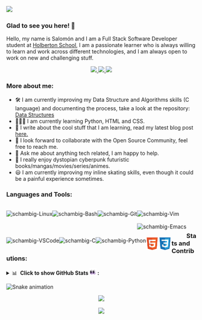 <!---------- Profile banner ---------->
[![](https://raw.githubusercontent.com/schambig/schambig/master/banner.gif)](https://github.com/schambig)

<!---------- Introduction ---------->
### Glad to see you here! 👋 

Hello, my name is Salomón and I am a Full Stack Software Developer student at [Holberton School](https://www.holbertonschool.com/), I am a passionate learner who is always willing to learn and work across different technologies, and I am always open to work on new and challenging stuff.

<!---------- Social icons section ---------->
<div align="center">
  <a href="https://www.linkedin.com/in/salom%C3%B3n-chambi-gutierrez-bb5007230/"_blank">
    <img height="25" src="https://img.shields.io/badge/linkedin-%230077B5.svg?&style=for-the-badge&logo=linkedin&logoColor=white"/">
  </a>
  <a href="https://medium.com/@schambig/">
    <img height="26" src="https://img.shields.io/badge/medium-%2312100E.svg?&style=for-the-badge&logo=medium&logoColor=white">
  </a>
  <a href="https://twitter.com/schambig/">
    <img height="25" src="https://img.shields.io/badge/twitter-%231DA1F2.svg?&style=for-the-badge&logo=twitter&logoColor=white">
  </a>
</div>

<!---------- More about me section ---------->
### More about me:

* 🛠 I am currently improving my Data Structure and Algorithms skills (C language) and documenting the process, take a look at the repository:
[Data Structures](https://github.com/schambig/data_structures)
* 👨🏻‍💻 I am currently learning Python, HTML and CSS.
* 📝 I write about the cool stuff that I am learning, read my latest blog post [here.](https://medium.com/@schambig/)
* 🚀 I look forward to collaborate with the Open Source Community, feel free to reach me.
* 💬 Ask me about anything tech related, I am happy to help.
* 👾 I really enjoy dystopian cyberpunk futuristic books/mangas/movies/series/animes.
* 😃 I am currently improving my inline skating skills, even though it could be a painful experience sometimes.

<!---------- Languages and tools section ---------->
### Languages and Tools:

<br/>
  <div align="center">
   <a href="https://www.linux.org/" target="_blank"><img align="left" alt="schambig-Linux" height="37" src="https://cdn.jsdelivr.net/gh/devicons/devicon/icons/linux/linux-original.svg"></a>
   <a href="https://www.gnu.org/software/bash/" target="_blank"><img align="left" alt="schambig-Bash" height="37" src="https://upload.wikimedia.org/wikipedia/commons/4/4b/Bash_Logo_Colored.svg"></a>
   <a href="https://git-scm.com/" target="_blank"><img align="left" alt="schambig-Git" height="37" src="https://cdn.jsdelivr.net/gh/devicons/devicon/icons/git/git-original.svg"></a>
   <a href="https://neovim.io/" target="_blank"><img align="left" alt="schambig-Vim" height="34" src="https://cdn.jsdelivr.net/gh/devicons/devicon/icons/vim/vim-original.svg"></a>
   <a href="https://www.gnu.org/software/emacs/" target="_blank"><img align="left" alt="schambig-Emacs" height="37" src="https://upload.wikimedia.org/wikipedia/commons/0/08/EmacsIcon.svg"></a>
   <a href="https://code.visualstudio.com/" target="_blank"><img align="left" alt="schambig-VSCode" height="34" src="https://cdn.jsdelivr.net/gh/devicons/devicon/icons/vscode/vscode-original.svg"></a>
   <a href="https://www.iso.org/standard/74528.html" target="_blank"><img align="left" alt="schambig-C" height="37" src="https://cdn.jsdelivr.net/gh/devicons/devicon/icons/c/c-original.svg"></a>
   <a href="https://www.python.org/" target="_blank"><img align="left" alt="schambig-Python" height="37" src="https://cdn.jsdelivr.net/gh/devicons/devicon/icons/python/python-original.svg"></a>
   <a href="https://html.spec.whatwg.org/" target="_blank"><img align="left" alt="schambig-HTML" height="34" src="https://raw.githubusercontent.com/devicons/devicon/master/icons/html5/html5-original.svg"></a>
   <a href="https://www.w3.org/TR/CSS/#css" target="_blank"><img align="left" alt="schambig-CSS" height="34" src="https://raw.githubusercontent.com/devicons/devicon/master/icons/css3/css3-original.svg"></a>
  </div>
<br/>
<br/>

<!---------- Statistics (themes: algolia, tokyonight, onedark, dracula, react), Snake animation and profile views count section ---------->
### Stats and Contributions:

<details>
  <summary>📊&nbsp;&nbsp;<b>Click to show GitHub Stats <img src="https://github.com/Tarikul-Islam-Anik/tarikul-islam-anik/blob/main/assets/images/Eyes.png" width="3.5%"> :</b></summary>
  <br/>
  <div align="center">
  <a href="https://github.com/schambig">
    <img height="160em" src="https://github-readme-stats.vercel.app/api?username=schambig&show_icons=true&theme=react&"/>
    <img height="160em" src="https://github-readme-stats.vercel.app/api/top-langs/?username=schambig&layout=compact&langs_count=8&theme=react"/>
    <br/>
    <br/>
    <img src="https://activity-graph.herokuapp.com/graph?username=schambig&theme=react-dark&bg_color=20232a&hide_border=true" width="100%"/>
  </a>
  </div>
</details>

![Snake animation](https://github.com/schambig/schambig/blob/output/github-contribution-grid-snake.svg)

<div align="center">
<img src="https://gpvc.arturio.dev/schambig"> 
</div>

<p align="center">
  <img src="https://capsule-render.vercel.app/api?type=waving&color=gradient&height=60&section=footer"/>
</p>
